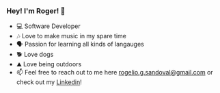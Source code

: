 ### Hey! I'm Roger! 👋

- 💻 Software Developer
- 🎶 Love to make music in my spare time
- 🗣 Passion for learning all kinds of langauges
- 🐕 Love dogs
- ⛰ Love being outdoors
- 📫 Feel free to reach out to me here rogelio.g.sandoval@gmail.com or check out my [Linkedin]!

[Linkedin]: https://www.linkedin.com/in/rogeliosandoval/
